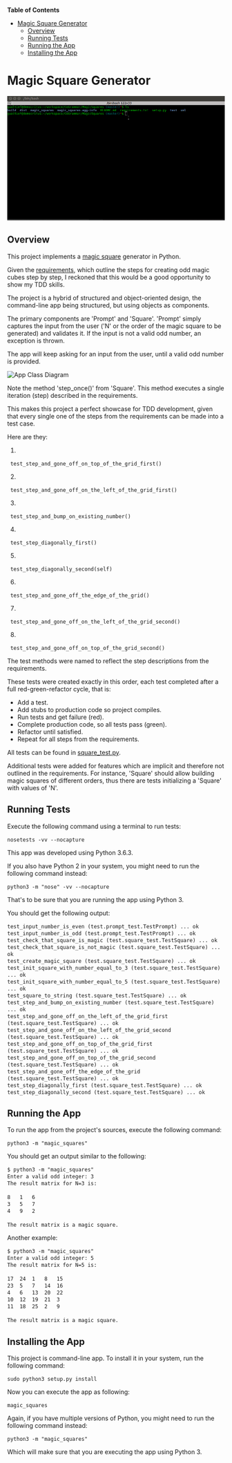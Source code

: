 <!-- START doctoc generated TOC please keep comment here to allow auto update -->
<!-- DON'T EDIT THIS SECTION, INSTEAD RE-RUN doctoc TO UPDATE -->
**Table of Contents**

- [Magic Square Generator](#magic-square-generator)
  - [Overview](#overview)
  - [Running Tests](#running-tests)
  - [Running the App](#running-the-app)
  - [Installing the App](#installing-the-app)

<!-- END doctoc generated TOC please keep comment here to allow auto update -->

# Magic Square Generator

<kbd>![Magic Squares App](./images/magic_squares.gif)</kbd>

## Overview

This project implements a [magic square](https://en.wikipedia.org/wiki/Magic_square#) generator in Python.

Given the [requirements](./requirements/_HR_-_Hiring__Python_Developer_Assessment.pdf), which outline the steps for creating odd magic cubes step by step, I reckoned that this would be a good opportunity to show my TDD skills.

The project is a hybrid of structured and object-oriented design, the command-line app being structured, but using objects as components.

The primary components are 'Prompt' and 'Square'. 'Prompt' simply captures the input from the user ('N' or the order of the magic square to be generated) and validates it. If the input is not a valid odd number, an exception is thrown.

The app will keep asking for an input from the user, until a valid odd number is provided.

![App Class Diagram](http://www.plantuml.com/plantuml/proxy?cache=no&src=https://raw.githubusercontent.com/marciogualtieri/MagicSquares/master/uml/app.plantuml?token=ACkMqzpM9qAMObN4hVQfcQwZSW3ewRNgks5bl3miwA%3D%3D)

Note the method 'step_once()' from 'Square'. This method executes a single iteration (step) described in the requirements.

This makes this project a perfect showcase for TDD development, given that every single one of the steps from the requirements can be made into a test case.

Here are they:

1)

     test_step_and_gone_off_on_top_of_the_grid_first()
2)

     test_step_and_gone_off_on_the_left_of_the_grid_first()
3)

     test_step_and_bump_on_existing_number()
4)

     test_step_diagonally_first()
5)

     test_step_diagonally_second(self)
6)

     test_step_and_gone_off_the_edge_of_the_grid()
7)

     test_step_and_gone_off_on_the_left_of_the_grid_second()
8)

     test_step_and_gone_off_on_top_of_the_grid_second()


The test methods were named to reflect the step descriptions from the requirements.

These tests were created exactly in this order, each test completed after a full red-green-refactor cycle, that is:

- Add a test.
- Add stubs to production code so project compiles.
- Run tests and get failure (red).
- Complete production code, so all tests pass (green).
- Refactor until satisfied.
- Repeat for all steps from the requirements.

All tests can be found in [square_test.py](./test/square_test.py).

Additional tests were added for features which are implicit and therefore not outlined in the requirements. For instance, 'Square' should allow building magic squares of different orders, thus there are tests initializing a 'Square' with values of 'N'.

## Running Tests

Execute the following command using a terminal to run tests:

    nosetests -vv --nocapture

This app was developed using Python 3.6.3.

If you also have Python 2 in your system, you might need to run the following command instead:

    python3 -m "nose" -vv --nocapture

That's to be sure that you are running the app using Python 3.

You should get the following output:

    test_input_number_is_even (test.prompt_test.TestPrompt) ... ok
    test_input_number_is_odd (test.prompt_test.TestPrompt) ... ok
    test_check_that_square_is_magic (test.square_test.TestSquare) ... ok
    test_check_that_square_is_not_magic (test.square_test.TestSquare) ... ok
    test_create_magic_square (test.square_test.TestSquare) ... ok
    test_init_square_with_number_equal_to_3 (test.square_test.TestSquare) ... ok
    test_init_square_with_number_equal_to_5 (test.square_test.TestSquare) ... ok
    test_square_to_string (test.square_test.TestSquare) ... ok
    test_step_and_bump_on_existing_number (test.square_test.TestSquare) ... ok
    test_step_and_gone_off_on_the_left_of_the_grid_first (test.square_test.TestSquare) ... ok
    test_step_and_gone_off_on_the_left_of_the_grid_second (test.square_test.TestSquare) ... ok
    test_step_and_gone_off_on_top_of_the_grid_first (test.square_test.TestSquare) ... ok
    test_step_and_gone_off_on_top_of_the_grid_second (test.square_test.TestSquare) ... ok
    test_step_and_gone_off_the_edge_of_the_grid (test.square_test.TestSquare) ... ok
    test_step_diagonally_first (test.square_test.TestSquare) ... ok
    test_step_diagonally_second (test.square_test.TestSquare) ... ok

## Running the App

To run the app from the project's sources, execute the following command:

    python3 -m "magic_squares"

You should get an output similar to the following:

    $ python3 -m "magic_squares"
    Enter a valid odd integer: 3
    The result matrix for N=3 is:

    8	1	6
    3	5	7
    4	9	2

    The result matrix is a magic square.

Another example:

    $ python3 -m "magic_squares"
    Enter a valid odd integer: 5
    The result matrix for N=5 is:

    17	24	1	8	15
    23	5	7	14	16
    4	6	13	20	22
    10	12	19	21	3
    11	18	25	2	9

    The result matrix is a magic square.

## Installing the App

This project is command-line app. To install it in your system, run the following command:

    sudo python3 setup.py install

Now you can execute the app as following:

    magic_squares

Again, if you have multiple versions of Python, you might need to run the following command instead:

    python3 -m "magic_squares"

Which will make sure that you are executing the app using Python 3.


